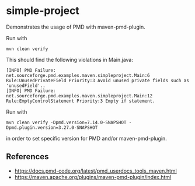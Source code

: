# simple-project

Demonstrates the usage of PMD with maven-pmd-plugin.

Run with

    mvn clean verify

This should find the following violations in Main.java:

    [INFO] PMD Failure: net.sourceforge.pmd.examples.maven.simpleproject.Main:6 Rule:UnusedPrivateField Priority:3 Avoid unused private fields such as 'unusedField'..
    [INFO] PMD Failure: net.sourceforge.pmd.examples.maven.simpleproject.Main:12 Rule:EmptyControlStatement Priority:3 Empty if statement.

Run with

    mvn clean verify -Dpmd.version=7.14.0-SNAPSHOT -Dpmd.plugin.version=3.27.0-SNAPSHOT

in order to set specific version for PMD and/or maven-pmd-plugin.

## References

*   <https://docs.pmd-code.org/latest/pmd_userdocs_tools_maven.html>
*   <https://maven.apache.org/plugins/maven-pmd-plugin/index.html>
